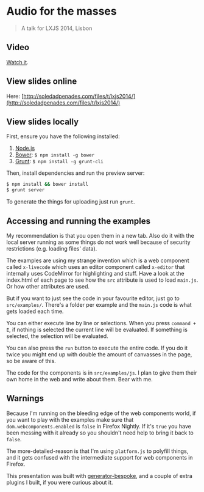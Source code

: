 # Audio for the masses
> A talk for LXJS 2014, Lisbon

## Video

[Watch it](https://www.youtube.com/watch?v=Bqj9LDszlDY&feature=youtu.be).

## View slides online

Here: [http://soledadpenades.com/files/t/lxjs2014/](http://soledadpenades.com/files/t/lxjs2014/)

## View slides locally

First, ensure you have the following installed:

1. [Node.js](http://nodejs.org)
2. [Bower](http://bower.io): `$ npm install -g bower`
3. [Grunt](http://gruntjs.com): `$ npm install -g grunt-cli`

Then, install dependencies and run the preview server:

```bash
$ npm install && bower install
$ grunt server
```

To generate the things for uploading just run `grunt`.

## Accessing and running the examples

My recommendation is that you open them in a new tab. Also do it with the local server running as some things do not work well because of security restrictions (e.g. loading files' data).

The examples are using my strange invention which is a web component called `x-livecode` which uses an editor component called `x-editor` that internally uses CodeMirror for highlighting and stuff. Have a look at the index.html of each page to see how the `src` attribute is used to load `main.js`. Or how other attributes are used.

But if you want to just see the code in your favourite editor, just go to `src/examples/`. There's a folder per example and the `main.js` code is what gets loaded each time.

You can either execute line by line or selections. When you press `command + E`, if nothing is selected the current line will be evaluated. If something is selected, the selection will be evaluated.

You can also press the `run` button to execute the entire code. If you do it twice you might end up with double the amount of canvasses in the page, so be aware of this.

The code for the components is in `src/examples/js`. I plan to give them their own home in the web and write about them. Bear with me.

## Warnings

Because I'm running on the bleeding edge of the web components world, if you want to play with the examples make sure that `dom.webcomponents.enabled` is `false` in Firefox Nightly. If it's `true` you have been messing with it already so you shouldn't need help to bring it back to `false`.

The more-detailed-reason is that I'm using `platform.js` to polyfill things, and it gets confused with the intermediate support for web components in Firefox.

This presentation was built with [generator-bespoke](https://github.com/markdalgleish/generator-bespoke), and a couple of extra plugins I built, if you were curious about it.


